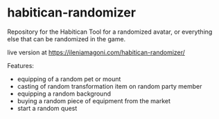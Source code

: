 # habitican-randomizer
Repository for the Habitican Tool for a randomized avatar, or everything else that can be randomized in the game.

live version at https://ileniamagoni.com/habitican-randomizer/

Features: 
 - equipping of a random pet or mount
 - casting of random transformation item on random party member
 - equipping a random background
 - buying a random piece of equipment from the market
 - start a random quest
